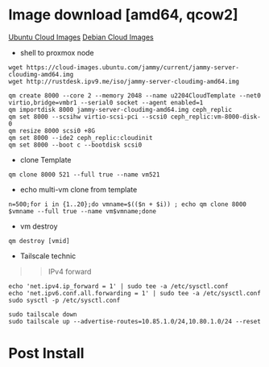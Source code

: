 # Image download [amd64, qcow2]
[Ubuntu Cloud Images](https://cloud-images.ubuntu.com/)
[Debian Cloud Images](https://cloud.debian.org/images/cloud/)

- shell to proxmox node
```
wget https://cloud-images.ubuntu.com/jammy/current/jammy-server-cloudimg-amd64.img
wget http://rustdesk.ipv9.me/iso/jammy-server-cloudimg-amd64.img
```
```
qm create 8000 --core 2 --memory 2048 --name u2204CloudTemplate --net0 virtio,bridge=vmbr1 --serial0 socket --agent enabled=1
qm importdisk 8000 jammy-server-cloudimg-amd64.img ceph_replic
qm set 8000 --scsihw virtio-scsi-pci --scsi0 ceph_replic:vm-8000-disk-0
qm resize 8000 scsi0 +8G
qm set 8000 --ide2 ceph_replic:cloudinit
qm set 8000 --boot c --bootdisk scsi0
```
- clone Template 

```
qm clone 8000 521 --full true --name vm521

```

- echo multi-vm clone from template
```
n=500;for i in {1..20};do vmname=$(($n + $i)) ; echo qm clone 8000 $vmname --full true --name vm$vmname;done
```

- vm destroy
```
qm destroy [vmid]
```

- Tailscale technic
>> IPv4 forward
```
echo 'net.ipv4.ip_forward = 1' | sudo tee -a /etc/sysctl.conf
echo 'net.ipv6.conf.all.forwarding = 1' | sudo tee -a /etc/sysctl.conf
sudo sysctl -p /etc/sysctl.conf
```
```
sudo tailscale down
sudo tailscale up --advertise-routes=10.85.1.0/24,10.80.1.0/24 --reset 
```


# Post Install


